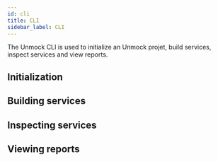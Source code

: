 ```yaml
---
id: cli
title: CLI
sidebar_label: CLI
---
```


The Unmock CLI is used to initialize an Unmock projet, build services, inspect services and view reports.

## Initialization

## Building services

## Inspecting services

## Viewing reports